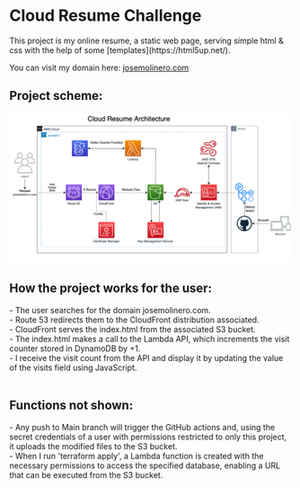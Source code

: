 <h1>Cloud Resume Challenge</h1>
This project is my online resume, a static web page, serving simple html & css with the help of some [templates](https://html5up.net/).

You can visit my domain here: [josemolinero.com](https://josemolinero.com)

<h2>Project scheme:</h2>
<img src = "https://github.com/JoseMolinero/Cloud-Resume-Challenge/blob/master/images/Esquema.png"/>
<br>

<h2>How the project works for the user:</h2>
- The user searches for the domain josemolinero.com.<br>
- Route 53 redirects them to the CloudFront distribution associated.<br>
- CloudFront serves the index.html from the associated S3 bucket.<br>
- The index.html makes a call to the Lambda API, which increments the visit counter stored in DynamoDB by +1.<br>
- I receive the visit count from the API and display it by updating the value of the visits field using JavaScript.<br>
<br>

<h2>Functions not shown:</h2>
- Any push to Main branch will trigger the GitHub actions and, using the secret credentials of a user with permissions restricted to only this project, it uploads the modified files to the S3 bucket.<br>
- When I run 'terraform apply', a Lambda function is created with the necessary permissions to access the specified database, enabling a URL that can be executed from the S3 bucket.
